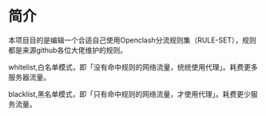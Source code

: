 # 简介

本项目目的是编辑一个合适自己使用Openclash分流规则集（RULE-SET），规则都是来源github各位大佬维护的规则。

whitelist,白名单模式，即「没有命中规则的网络流量，统统使用代理」。耗费更多服务器流量。

blacklist,黑名单模式，即「只有命中规则的网络流量，才使用代理」。耗费更少服务流量。
